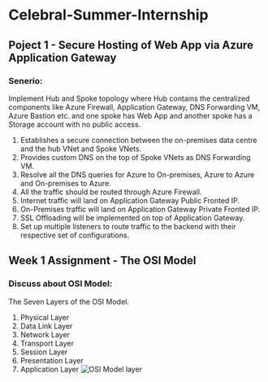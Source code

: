 # Celebral-Summer-Internship

## Poject 1 - Secure Hosting of Web App via Azure Application Gateway
### Senerio:
Implement Hub and Spoke topology where Hub contains the centralized components like Azure Firewall, Application Gateway, DNS Forwarding VM, Azure Bastion etc. and one spoke has Web App and another spoke has a Storage account with no public access.
1. Establishes a secure connection between the on-premises data centre and the hub VNet and Spoke VNets.
2. Provides custom DNS on the top of Spoke VNets as DNS Forwarding VM.
3. Resolve all the DNS queries for Azure to On-premises, Azure to Azure and On-premises to Azure.
4. All the traffic should be routed through Azure Firewall.
5. Internet traffic will land on Application Gateway Public Fronted IP.
6. On-Premises traffic will land on Application Gateway Private Fronted IP.
7. SSL Offloading will be implemented on top of Application Gateway.
8. Set up multiple listeners to route traffic to the backend with their respective set of configurations.


## Week 1 Assignment - The OSI Model
### Discuss about OSI Model:
The Seven Layers of the OSI Model.

1. Physical Layer
2. Data Link Layer
3. Network Layer
4. Transport Layer
5. Session Layer
6. Presentation Layer
7. Application Layer
![OSI Model layer](https://github.com/pagalboy00/Celebral-Summer-Internship/assets/124763735/0a56f6fa-6d2b-45dd-9c9c-6d2934187a0e)

